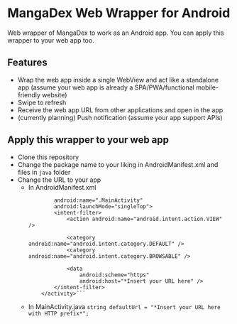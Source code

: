 
# MangaDex Web Wrapper for Android

Web wrapper of MangaDex to work as an Android app. You can apply this wrapper to your web app too.

## Features
- Wrap the web app inside a single WebView and act like a standalone app (assume your web app is already a SPA/PWA/functional mobile-friendly website)
- Swipe to refresh
- Receive the web app URL from other applications and open in the app
- (currently planning) Push notification (assume your app support APIs)

## Apply this wrapper to your web app
- Clone this repository
- Change the package name to your liking in AndroidManifest.xml and files in `java` folder
- Change the URL to your app
  + In AndroidManifest.xml
    ```<activity
            android:name=".MainActivity"
            android:launchMode="singleTop">
            <intent-filter>
                <action android:name="android.intent.action.VIEW" />

                <category android:name="android.intent.category.DEFAULT" />
                <category android:name="android.intent.category.BROWSABLE" />

                <data
                    android:scheme="https"
                    android:host="*Insert your URL here" />
            </intent-filter>
        </activity>```
  + In MainActivity.java
    `string defaultUrl = "*Insert your URL here with HTTP prefix*";`

